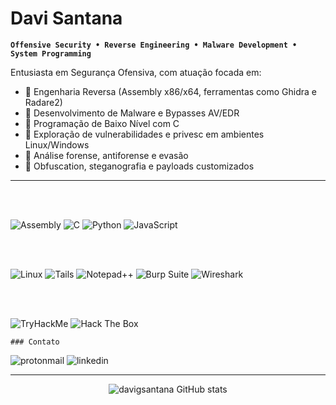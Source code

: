# Davi Santana

**`Offensive Security • Reverse Engineering • Malware Development • System Programming`**

Entusiasta em Segurança Ofensiva, com atuação focada em:

- 🔬 Engenharia Reversa (Assembly x86/x64, ferramentas como Ghidra e Radare2)  
- 🧬 Desenvolvimento de Malware e Bypasses AV/EDR  
- 🧱 Programação de Baixo Nível com C  
- 🐚 Exploração de vulnerabilidades e privesc em ambientes Linux/Windows  
- 🧪 Análise forense, antiforense e evasão  
- 🧠 Obfuscation, steganografia e payloads customizados  

---

<!-- Badges e Skills -->
<div align="left">

  <br><br>

  <!-- Linguagens -->
  <img alt="Assembly" src="https://img.shields.io/badge/x86/x64%20Assembly-grey?style=for-the-badge&logo=nasm&logoColor=white" />
  <img alt="C" src="https://img.shields.io/badge/C-00599C?style=for-the-badge&logo=c&logoColor=white" />
  <img alt="Python" src="https://img.shields.io/badge/Python-FFD43B?style=for-the-badge&logo=python&logoColor=blue" />
  <img alt="JavaScript" src="https://img.shields.io/badge/JavaScript-323330?style=for-the-badge&logo=javascript&logoColor=F7DF1E" />

  <br><br>

  <!-- Ferramentas e Sistemas -->
  <img alt="Linux" src="https://img.shields.io/badge/Linux-FCC624?style=for-the-badge&logo=linux&logoColor=black" />
  <img alt="Tails" src="https://img.shields.io/badge/Tails-56347C?style=for-the-badge&logo=tails&logoColor=white" />
  <img alt="Notepad++" src="https://img.shields.io/badge/Notepad++-90E59A?style=for-the-badge&logo=notepadplusplus&logoColor=black" />
  <img alt="Burp Suite" src="https://img.shields.io/badge/Burp%20Suite-FF6633?style=for-the-badge&logo=burpsuite&logoColor=white" />
  <img alt="Wireshark" src="https://img.shields.io/badge/Wireshark-1679A7?style=for-the-badge&logo=Wireshark&logoColor=white" />

  <br><br>

  <!-- Plataformas -->
  <img alt="TryHackMe" src="https://img.shields.io/badge/TryHackMe-212C42?style=for-the-badge&logo=TryHackMe&logoColor=white" />
  <img alt="Hack The Box" src="https://img.shields.io/badge/HackTheBox-111927?style=for-the-badge&logo=Hack%20The%20Box&logoColor=9FEF00" />

</div>

    ### Contato
  <img alt="protonmail" src="https://img.shields.io/badge/ProtonMail-6D4AFF?style=for-the-badge&logo=protonmail&logoColor=white" />
  <img alt="linkedin" src="https://img.shields.io/badge/LinkedIn-0077B5?style=for-the-badge&logo=linkedin&logoColor=white" />

---

<!-- GitHub Stats -->
<p align="center">
  <img src="https://github-readme-stats.vercel.app/api?username=davigsantana&show_icons=true&theme=tokyonight" alt="davigsantana GitHub stats"/>
</p>
